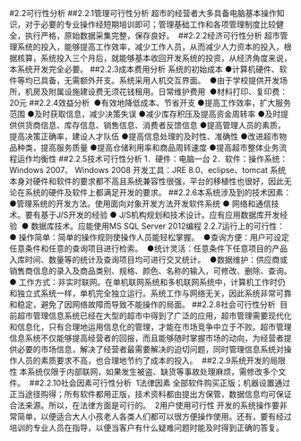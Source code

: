 
#2.2可行性分析
##2.2.1管理可行性分析
超市的经营者大多具备电脑基本操作知识，对于必要的专业操作经短期培训即可；管理基础工作和各项管理制度比较健全，执行严格，原始数据采集完整，保存良好。 
##2.2.2经济可行性分析
超市管理系统的投入，能够提高工作效率，减少工作人员，从而减少人力资本的投入，根据核算，系统投入三个月后，就能够基本收回开发系统的投资，从经济角度来说，本系统开发完全必要。
##2.2.3成本费用分析
系统的初始成本
●计算机硬件、软件等均已具备，无需额外开支。系统采用人机交互界面。 
●由于学校提供开发场所，机房及附属设施建设费无须花钱租用。日常维护费用  
●材料打印、复印费：20元
##2.2.4效益分析  
●有效地降低成本、节省开支
●提高工作效率，扩大服务范围
●及时获取信息，减少决策失误
●减少库存积压及提高资金周转率
●及时提供供货商信息、库存信息、销售信息、消费者反馈信息
●提高管理人员的素质，提高决策正确率，建设人才队伍
●提高信息处理的及时性、准确性
●改进超市物品种类，提高服务质量
●提高仓储利用率和商品周转速度
●提高超市整体业务流程运作均衡性
##2.2.5技术可行性分析
1．硬件：电脑一台
2．软件：操作系统：Windows 2007、 Windows 2008
开发工具：JRE 8.0、eclipse、tomcat
系统本身对硬件和软件的要求都不高且系统兼容性很强，平台的移植性也很好，因此无论在系统的硬件及软件上都满足开发的要求。
##2.2.6本系统涉及到的技术因素：
●管理系统的开发方法。使用面向对象开发方法开发软件系统
● 网络和通信技术。要有基于J/S开发的经验
● J/S机构规划和技术设计。应有应用数据库开发经验 
● 数据库技术。应能使用MS SQL Server 2012编程
2.2.7运行上的可行性： 
● 操作简单：简单的操作规则使操作人员能轻松掌握。  
●查询方便：用户可设定任意条件和任意的查询项目进行检索。  
●统计灵活：任意条件下任意项目的产品入库时间、数量等的统计及查询项目均可进行交叉统计。  
●数据维护：供应商或销售商信息的录入及商品类别、规格、颜色、名称的输入，可修改、删除、查询。 
● 工作方式：非实时联网。在单机联网系统和多机联网系统中，计算机工作时仍和独立式系统一样，单机完全独立运行。系统工作与网络无关，因此系统非常可靠和稳定，避免了因网络故障而导致不能操作的局面。 
##2.2.8社会可行性分析  
目前超市管理信息系统已经在大型的超市中得到了广泛的应用，超市管理需要现代化和信息化，只有合理地运用信息化的管理，才能在市场竞争中立于不败。超市管理信息系统不仅能够提高经营者的回报，而且能够随时掌握市场的动向，为经营者提供必要的市场信息，解决了经营者最需要解决的迫切问题，同时管理信息系统对操作人员的素质要求不高，也合理地节约了成本的投入。 
##2.2.9系统开发的局限性
本系统仅限于内部联网，如果发生被盗、缺货等事故处理麻烦，需修改多个文件。  
##2.2.10社会因素可行性分析 
1法律因素
全部软件购买正版；机器设置通过正当途径购得；所有软件都用正版，技术资料都由提出方保管，数据信息均可保证合法来源。所以，在法律方面是可行的。  
2用户使用可行性
开发的系统操作要非常简单，以便适合大人小孩老人各类人们都可以很方便操作使用。还有，要有经过培训的专业人员在指导，以便当客户有什么疑难问题时能及时得到正确的答复。
